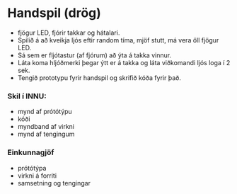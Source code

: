 # Handspil (drög)
* fjögur LED, fjórir takkar og hátalari.
* Spilið á að kveikja ljós eftir random tíma, mjöf stutt, má vera öll fjögur LED.
* Sá sem er fljótastur (af fjórum) að ýta á takka vinnur.
* Láta koma hljóðmerki þegar ýtt er á takka og láta viðkomandi ljós loga í 2 sek.
* Tengið prototypu fyrir handspil og skrifið kóða fyrir það.
### Skil í INNU:
* mynd af prótótýpu
* kóði
* myndband af virkni
* mynd af tengingum
### Einkunnagjöf
* prótótýpa
* virkni á forriti
* samsetning og tengingar
